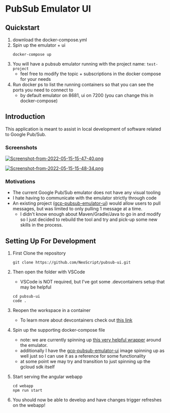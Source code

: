 # PubSub Emulator UI

## Quickstart

1. download the docker-compose.yml
2. Spin up the emulator + ui
    ```
    docker-compose up
    ```
3. You will have a pubsub emulator running with the project name: `test-project`
    - feel free to modify the topic + subscriptions in the docker compose for your needs
4. Run docker ps to list the running containers so that you can see the ports you need to connect to
    - by default emulator on 8681, ui on 7200 (you can change this in docker-compose)


## Introduction
This application is meant to assist in local development of software related to Google Pub/Sub.

### Screenshots
[![Screenshot-from-2022-05-15-15-47-40.png](https://i.postimg.cc/Fzy9cv7Q/Screenshot-from-2022-05-15-15-47-40.png)](https://postimg.cc/wRB88SXW)

[![Screenshot-from-2022-05-15-15-48-34.png](https://i.postimg.cc/2jhjgQTX/Screenshot-from-2022-05-15-15-48-34.png)](https://postimg.cc/CdMVqf3j)

### Motivations
 - The current Google Pub/Sub emulator does not have any visual tooling
 - I hate having to communicate with the emulator strictly through code
 - An existing project ([gcp-pubsub-emulator-ui](https://github.com/echocode-io/gcp-pubsub-emulator-ui)) would allow users to pull messages, but was limited to only pulling 1 message at a time.
   - I didn't know enough about Maven/Gradle/Java to go in and modify so I just decided to rebuild the tool and try and pick-up some new skills in the process.

## Setting Up For Development

1. First Clone the repository
    ```
    git clone https://github.com/NeoScript/pubsub-ui.git
    ```
2. Then open the folder with VSCode
    - VSCode is NOT required, but I've got some .devcontainers setup that may be helpful
    ```
    cd pubsub-ui
    code .
    ```
3. Reopen the workspace in a container
    - To learn more about devcontainers check out [this link](https://code.visualstudio.com/docs/remote/containers)
4. Spin up the supporting docker-compose file
    - note: we are currently spinning up [this very helpful wrapper](https://github.com/marcelcorso/gcloud-pubsub-emulator) around the emulator.
    - additionally I have the [gcp-pubsub-emulator-ui](https://github.com/echocode-io/gcp-pubsub-emulator-ui) image spinning up as well just so I can use it as a reference for some functionality
    - at some point we may try and transition to just spinning up the gcloud sdk itself

5. Start serving the angular webapp
    ```
    cd webapp
    npm run start
    ```
6. You should now be able to develop and have changes trigger refreshes on the webapp!